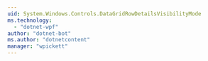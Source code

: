 ```yaml
---
uid: System.Windows.Controls.DataGridRowDetailsVisibilityMode
ms.technology: 
  - "dotnet-wpf"
author: "dotnet-bot"
ms.author: "dotnetcontent"
manager: "wpickett"
---
```

